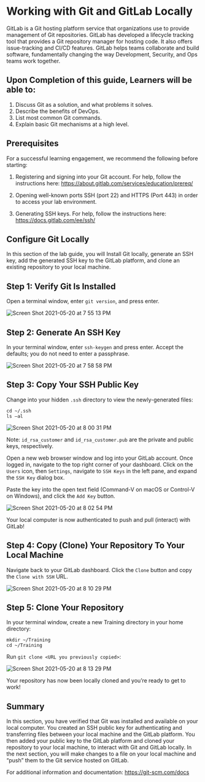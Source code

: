 # Working with Git and GitLab Locally

GitLab is a Git hosting platform service that organizations use to provide management of Git repositories.  GitLab has developed a lifecycle tracking tool that provides a Git repository manager for hosting code.  It also offers issue-tracking and CI/CD features.  GitLab helps teams collaborate and build software, fundamentally changing the way Development, Security, and Ops teams work together. 

## Upon Completion of this guide, Learners will be able to:

1. Discuss Git as a solution, and what problems it solves.  
1. Describe the benefits of DevOps.  
1. List most common Git commands.  
1. Explain basic Git mechanisms at a high level.  

## Prerequisites

For a successful learning engagement, we recommend the following before starting:  

1. Registering and signing into your Git account.  For help, follow the instructions here: https://about.gitlab.com/services/education/prereq/

2. Opening well-known ports SSH (port 22) and HTTPS (Port 443) in order to access your lab environment.

3. Generating SSH keys.  For help, follow the instructions here: https://docs.gitlab.com/ee/ssh/

## Configure Git Locally
In this section of the lab guide, you will Install Git locally, generate an SSH key, add the generated SSH key to the GitLab platform, and clone an existing repository to your local machine.

## Step 1: Verify Git Is Installed
Open a terminal window, enter `git version`, and press enter.

![Screen Shot 2021-05-20 at 7 55 13 PM](https://user-images.githubusercontent.com/26533339/119062638-4f883100-b9a5-11eb-81e0-9bf1383126ec.png)  

## Step 2: Generate An SSH Key 
In your terminal window, enter `ssh-keygen` and press enter.  Accept the defaults; you do not need to enter a passphrase.

![Screen Shot 2021-05-20 at 7 58 58 PM](https://user-images.githubusercontent.com/26533339/119062905-d2a98700-b9a5-11eb-9dd7-13bcb68861a3.png)  

## Step 3: Copy Your SSH Public Key
Change into your hidden `.ssh` directory to view the newly-generated files:  

```
cd ~/.ssh  
ls –al  
```

![Screen Shot 2021-05-20 at 8 00 31 PM](https://user-images.githubusercontent.com/26533339/119062997-097f9d00-b9a6-11eb-855e-e19fb66540e5.png)  

Note: `id_rsa_customer` and `id_rsa_customer.pub` are the private and public keys, respectively.  

Open a new web browser window and log into your GitLab account.  Once logged in, navigate to the top right corner of your dashboard. Click on the `Users` icon, then `Settings`, navigate to `SSH Keys` in the left pane, and expand the `SSH Key` dialog box.  

Paste the key into the open text field (Command-V on macOS or Control-V on Windows), and click the `Add Key` button.

![Screen Shot 2021-05-20 at 8 02 54 PM](https://user-images.githubusercontent.com/26533339/119063146-5ebbae80-b9a6-11eb-8baa-e2e1c60e6d16.png)  

Your local computer is now authenticated to push and pull (interact) with GitLab!  

## Step 4: Copy (Clone) Your Repository To Your Local Machine

Navigate back to your GitLab dashboard. Click the `Clone` button and copy the `Clone with SSH` URL.

![Screen Shot 2021-05-20 at 8 10 29 PM](https://user-images.githubusercontent.com/26533339/119063559-6def2c00-b9a7-11eb-8378-949f5660ed16.png)  

## Step 5: Clone Your Repository

In your terminal window, create a new Training directory in your home directory:    

```
mkdir ~/Training
cd ~/Training
```

Run `git clone <URL you previously copied>`:

![Screen Shot 2021-05-20 at 8 13 29 PM](https://user-images.githubusercontent.com/26533339/119063749-d9d19480-b9a7-11eb-8e30-6dd3f94feb0a.png)

Your repository has now been locally cloned and you’re ready to get to work!  

## Summary
In this section, you have verified that Git was installed and available on your local computer.  You created an SSH public key for authenticating and transferring files between your local machine and the GitLab platform.  You then added your public key to the GitLab platform and cloned your repository to your local machine, to interact with Git and GitLab locally.  In the next section, you will make changes to a file on your local machine and “push” them to the Git service hosted on GitLab.

For additional information and documentation:
https://git-scm.com/docs
